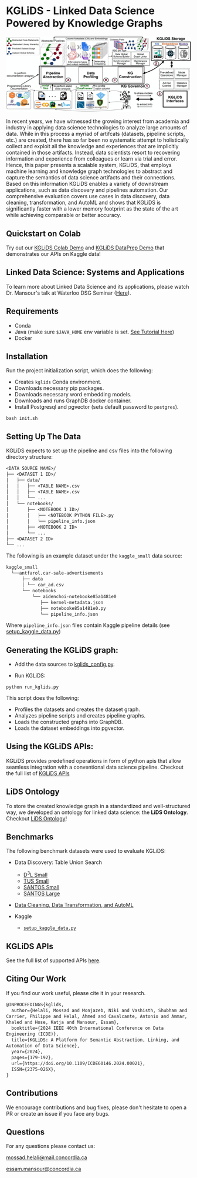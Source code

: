 # KGLiDS - Linked Data Science Powered by Knowledge Graphs

![KGLiDS_architecture](docs/graphics/kglids_architecture.jpg)


In recent years, we have witnessed the growing interest from academia and industry in applying data science technologies to analyze large amounts of data. While in this process a myriad of artifcats (datasets, pipeline scripts, etc.) are created, there has so far been no systematic attempt to holistically collect and exploit all the knowledge and experiences that are implicitly contained in those artifacts. Instead, data scientists resort to recovering information and experience from colleagues or learn via trial and error. 
Hence, this paper presents a scalable system, KGLiDS, that employs machine learning and knowledge graph technologies to abstract and capture the semantics of data science artifacts and their connections. Based on this information KGLiDS enables a variety of downstream applications, such as data discovery and pipelines automation. 
Our comprehensive evaluation covers use cases in data discovery, data cleaning, transformation, and AutoML and shows that KGLiDS is significantly faster with a lower memory footprint as the state of the art while achieving comparable or better accuracy.

## Quickstart on Colab
Try out our [KGLiDS Colab Demo](https://colab.research.google.com/drive/1dDiGh1KwJibR2pVjiMXFpHIHxfgByYxZ?usp=sharing) and [KGLiDS DataPrep Demo](https://colab.research.google.com/drive/1_gjONJlQwumhSOP5k_9b0O6xdTR5Gqbq?usp=sharing) that demonstrates our APIs on Kaggle data!

[comment]: <> (## Technical Report)
[comment]: <> (Our technical report is available on [ArXiv]&#40;https://arxiv.org/abs/2303.02204&#41; and includes more details on our system and interfaces is available)

## Linked Data Science: Systems and Applications
To learn more about Linked Data Science and its applications, please watch Dr. Mansour's talk at Waterloo DSG Seminar ([Here](https://www.youtube.com/watch?v=99wvN04C5fU)). 

## Requirements
* Conda
* Java (make sure `$JAVA_HOME` env variable is set. [See Tutorial Here](https://www.digitalocean.com/community/tutorials/how-to-install-java-with-apt-on-ubuntu-22-04))
* Docker

## Installation
Run the project initialization script, which does the following:
* Creates `kglids` Conda environment.
* Downloads necessary pip packages.
* Downloads necessary word embedding models.
* Downloads and runs GraphDB docker container.
* Install Postgresql and pgvector (sets default password to `postgres`).

```commandline
bash init.sh
```

## Setting Up The Data

KGLiDS expects to set up the pipeline and csv files into the following directory structure:

```
<DATA SOURCE NAME>/
├── <DATASET 1 ID>/
│   ├── data/
│   │   ├── <TABLE NAME>.csv
│   │   ├── <TABLE NAME>.csv
│   │   └── ...
│   └── notebooks/
│       ├── <NOTEBOOK 1 ID>/
│       │   ├── <NOTEBOOK PYTHON FILE>.py
│       │   └── pipeline_info.json
│       ├── <NOTEBOOK 2 ID>
│       └── ...      
├── <DATASET 2 ID>
└── ...
```

The following is an example dataset under the `kaggle_small` data source:
```
kaggle_small
  └──antfarol.car-sale-advertisements
      ├── data
      │ └── car_ad.csv
      └── notebooks
          └── aidenchoi-notebooke85a1481e0
             ├── kernel-metadata.json
             ├── notebooke85a1481e0.py
             └── pipeline_info.json
```

Where `pipeline_info.json` files contain Kaggle pipeline details (see [setup_kaggle_data.py](storage_utils/setup_kaggle_data.py))

## Generating the KGLiDS graph:
* Add the data sources to [kglids_config.py](kglids_config.py).

* Run KGLiDS:

```commandline
python run_kglids.py
```

This script does the following:
* Profiles the datasets and creates the dataset graph.
* Analyzes pipeline scripts and creates pipeline graphs.
* Loads the constructed graphs into GraphDB.
* Loads the dataset embeddings into pgvector.



## Using the KGLiDS APIs</b>: 

KGLiDS provides predefined operations in form of python apis that allow seamless integration with a conventional data science pipeline.
Checkout the full list of [KGLiDS APIs](docs/KGLiDS_apis.md)

## LiDS Ontology
To store the created knowledge graph in a standardized and well-structured way,
we developed an ontology for linked data science: the <b>LiDS Ontology</b>.<br/>
Checkout [LiDS Ontology](docs/LiDS_ontology.md)!

## Benchmarks
The following benchmark datasets were used to evaluate KGLiDS:
* Data Discovery: Table Union Search
  * [D<sup>3</sup>L Small](https://github.com/alex-bogatu/d3l)
  * [TUS Small](https://github.com/RJMillerLab/table-union-search-benchmark)
  * [SANTOS Small](https://github.com/northeastern-datalab/santos/tree/main)
  * [SANTOS Large](https://github.com/northeastern-datalab/santos/tree/main) 

* [Data Cleaning, Data Transformation, and AutoML](gnn_applications/README.md)
* Kaggle
  * [`setup_kaggle_data.py`](storage/utils/setup_kaggle_data.py)

## KGLiDS APIs
See the full list of supported APIs [here](docs/KGLiDS_apis.md).

## Citing Our Work
If you find our work useful, please cite it in your research.
```
@INPROCEEDINGS{kglids,
  author={Helali, Mossad and Monjazeb, Niki and Vashisth, Shubham and Carrier, Philippe and Helal, Ahmed and Cavalcante, Antonio and Ammar, Khaled and Hose, Katja and Mansour, Essam},
  booktitle={2024 IEEE 40th International Conference on Data Engineering (ICDE)}, 
  title={KGLiDS: A Platform for Semantic Abstraction, Linking, and Automation of Data Science}, 
  year={2024},
  pages={179-192},
  url={https://doi.org/10.1109/ICDE60146.2024.00021},
  ISSN={2375-026X},
}
```


## Contributions
We encourage contributions and bug fixes, please don't hesitate to open a PR or create an issue if you face any bugs.

## Questions
For any questions please contact us:

mossad.helali@mail.concordia.ca

essam.mansour@concordia.ca
